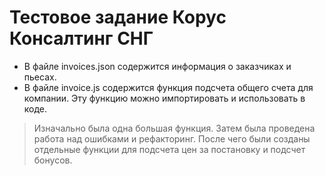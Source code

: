 # Тестовое задание Корус Консалтинг СНГ 

- В файле invoices.json содержится информация о заказчиках и пьесах. 
- В файле invoice.js содержится функция  подсчета общего счета для компании. Эту функцию можно импортировать и использовать в коде.

>Изначально была одна большая функция. Затем была проведена работа над ошибками и  рефакторинг. После чего были созданы отдельные функции для подсчета цен за постановку и подсчет бонусов.